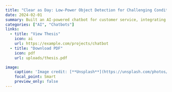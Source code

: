 ```yaml
---
title: "Clear as Day: Low-Power Object Detection for Challenging Conditions"
date: 2024-02-01
summary: Built an AI-powered chatbot for customer service, integrating NLP and ML.
categories: ["AI", "Chatbots"]
links:
  - title: "View Thesis"
    icon: ai
    url: https://example.com/projects/chatbot
  - title: "Download PDF"
    icon: pdf
    url: uploads/thesis.pdf

image:
    caption: 'Image credit: [**Unsplash**](https://unsplash.com/photos/Bkci_8qcdvQ)'
    focal_point: Smart
    preview_only: false
---
```

